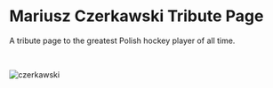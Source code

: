 # Mariusz Czerkawski Tribute Page
A tribute page to the greatest Polish hockey player of all time.

<br>

![czerkawski](https://github.com/TommyHyperTexter/Mariusz-Czerkawski-Tribute-Page/assets/109879398/44075925-8db9-49c1-a73a-580510429d41)
